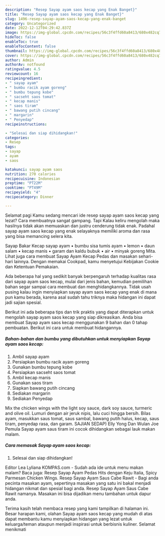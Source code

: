 ```yaml
---
description: "Resep Sayap ayam saos kecap yang Enak Banget}"
title: "Resep Sayap ayam saos kecap yang Enak Banget}"
slug: 1496-resep-sayap-ayam-saos-kecap-yang-enak-banget
category: Uncategorized
date: 2022-12-12T04:29:42.837Z
image: https://img-global.cpcdn.com/recipes/56c3f4ffd60a8413/680x482cq70/sayap-ayam-saos-kecap-foto-resep-utama.jpg
hideToc: false
enableToc: true
enableTocContent: false
thumbnail: https://img-global.cpcdn.com/recipes/56c3f4ffd60a8413/680x482cq70/sayap-ayam-saos-kecap-foto-resep-utama.jpg
cover: https://img-global.cpcdn.com/recipes/56c3f4ffd60a8413/680x482cq70/sayap-ayam-saos-kecap-foto-resep-utama.jpg
author: Admin
authorAv: notfound
ratingvalue: 4.5
reviewcount: 16
recipeingredient:
- " sayap ayam"
- " bumbu racik ayam goreng"
- " bumbu tepung kobe"
- " sacseht saos tomat"
- " kecap manis"
- " saos tiram"
- " bawang putih cincang"
- " margarin"
- " Penyedap"
recipeinstructions:

- "Selesai dan siap dihidangkan!"
categories:
- Resep
tags:
- sayap
- ayam
- saos

katakunci: sayap ayam saos 
nutrition: 270 calories
recipecuisine: Indonesian
preptime: "PT22M"
cooktime: "PT49M"
recipeyield: "4"
recipecategory: Dinner

---
```



Selamat pagi Kamu sedang mencari ide resep sayap ayam saos kecap yang lezat? Cara membuatnya sangat gampang. Tapi Kalau keliru mengolah maka hasilnya tidak akan memuaskan dan justru cenderung tidak enak. Padahal sayap ayam saos kecap yang enak selayaknya memiliki aroma dan rasa yang bisa memancing selera kita.


Sayap Bakar Kecap sayap ayam • bumbu sisa tumis ayam • lemon • daun salam • kecap manis • garam dan kaldu bubuk • air • minyak goreng Mita. Lihat juga cara membuat Sayap Ayam Kecap Pedas dan masakan sehari-hari lainnya. Dengan memakai Cookpad, kamu menyetujui Kebijakan Cookie dan Ketentuan Pemakaian.

Ada beberapa hal yang sedikit banyak berpengaruh terhadap kualitas rasa dari sayap ayam saos kecap, mulai dari jenis bahan, kemudian pemilihan bahan segar sampai cara membuat dan menghidangkannya. Tidak usah pusing kalau ingin menyiapkan sayap ayam saos kecap yang enak di mana pun kamu berada, karena asal sudah tahu triknya maka hidangan ini dapat jadi sajian spesial.


Berikut ini ada beberapa tips dan trik praktis yang dapat diterapkan untuk mengolah sayap ayam saos kecap yang siap dikreasikan. Anda bisa membuat Sayap ayam saos kecap menggunakan 9 bahan dan 0 tahap pembuatan. Berikut ini cara untuk membuat hidangannya.

<!--inarticleads1-->

##### Bahan-bahan dan bumbu yang dibutuhkan untuk menyiapkan Sayap ayam saos kecap:

1. Ambil  sayap ayam
1. Persiapkan  bumbu racik ayam goreng
1. Gunakan  bumbu tepung kobe
1. Persiapkan  sacseht saos tomat
1. Ambil  kecap manis
1. Gunakan  saos tiram
1. Siapkan  bawang putih cincang
1. Sediakan  margarin
1. Sediakan  Penyedap


Mix the chicken wings with the light soy sauce, dark soy sauce, turmeric and olive oil. Lumuri dengan air jeruk nipis, lalu cuci hingga bersih. Bilas ayam, masukkan saus tomat, saus sambal, bawang putih halus, kecap, saus tiram, penyedap rasa, dan garam. SAJIAN SEDAP) Elly Yong Dan Wulan Joe Pemula Sayap ayam saus tiram ini cocok dihidangkan sebagai lauk makan malam. 

<!--inarticleads2-->

##### Cara memasak Sayap ayam saos kecap:


1. Selesai dan siap dihidangkan!

Editor Lea Lyliana KOMPAS.com - Sudah ada ide untuk menu makan malam? Baca juga: Resep Sayap Ayam Pedas Hits dengan Keju Italia, Spicy Parmesan Chicken Wings. Resep Sayap Ayam Saus Cabe Rawit - Bagi anda pecinta masakan ayam, sepertinya masakan yang satu ini bakal menjadi hidangan nikmat dan spesial bagi anda. Resep Sayap Ayam Saus Cabe Rawit namanya. Masakan ini bisa dijadikan menu tambahan untuk dapur anda. 

Terima kasih telah membaca resep yang kami tampilkan di halaman ini. Besar harapan kami, olahan Sayap ayam saos kecap yang mudah di atas dapat membantu kamu menyiapkan hidangan yang lezat untuk keluarga/teman ataupun menjadi inspirasi untuk berbisnis kuliner. Selamat menikmati
